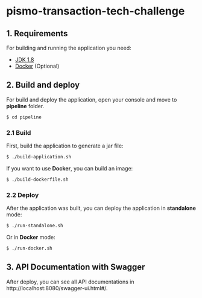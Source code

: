 # pismo-transaction-tech-challenge

## 1. Requirements

For building and running the application you need:

- [JDK 1.8](http://www.oracle.com/technetwork/java/javase/downloads/jdk8-downloads-2133151.html)
- [Docker](https://docs.docker.com/get-docker/) (Optional)

## 2. Build and deploy

For build and deploy the application, open your console and move to **pipeline** folder.

``` bash
$ cd pipeline
```

### 2.1 Build

First, build the application to generate a jar file:

``` bash
$ ./build-application.sh
```

If you want to use **Docker**, you can build an image:

``` bash
$ ./build-dockerfile.sh
```

### 2.2 Deploy

After the application was built, you can deploy the application in **standalone** mode:

``` bash
$ ./run-standalone.sh
```

Or in **Docker** mode:


``` bash
$ ./run-docker.sh
```

## 3. API Documentation with Swagger

After deploy, you can see all API documentations in http://localhost:8080/swagger-ui.html#/.

